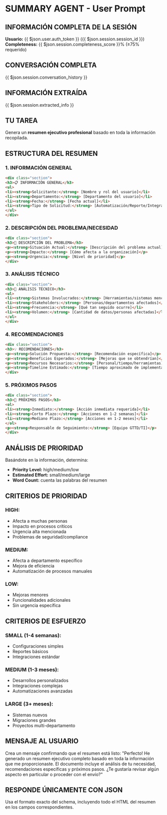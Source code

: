 # SUMMARY AGENT - User Prompt

## INFORMACIÓN COMPLETA DE LA SESIÓN
**Usuario:** {{ $json.user.auth_token }} ({{ $json.session.session_id }})
**Completeness:** {{ $json.session.completeness_score }}% (≥75% requerido)

## CONVERSACIÓN COMPLETA
{{ $json.session.conversation_history }}

## INFORMACIÓN EXTRAÍDA
{{ $json.session.extracted_info }}

## TU TAREA
Genera un **resumen ejecutivo profesional** basado en toda la información recopilada.

## ESTRUCTURA DEL RESUMEN

### 1. INFORMACIÓN GENERAL
```html
<div class="section">
<h3>📋 INFORMACIÓN GENERAL</h3>
<ul>
<li><strong>Solicitante:</strong> [Nombre y rol del usuario]</li>
<li><strong>Departamento:</strong> [Departamento del usuario]</li>
<li><strong>Fecha:</strong> [Fecha actual]</li>
<li><strong>Tipo de Solicitud:</strong> [Automatización/Reporte/Integración/etc.]</li>
</ul>
</div>
```

### 2. DESCRIPCIÓN DEL PROBLEMA/NECESIDAD
```html
<div class="section">
<h3>🎯 DESCRIPCIÓN DEL PROBLEMA</h3>
<p><strong>Situación Actual:</strong> [Descripción del problema actual]</p>
<p><strong>Impacto:</strong> [Cómo afecta a la organización]</p>
<p><strong>Urgencia:</strong> [Nivel de prioridad]</p>
</div>
```

### 3. ANÁLISIS TÉCNICO
```html
<div class="section">
<h3>🔧 ANÁLISIS TÉCNICO</h3>
<ul>
<li><strong>Sistemas Involucrados:</strong> [Herramientas/sistemas mencionados]</li>
<li><strong>Stakeholders:</strong> [Personas/departamentos afectados]</li>
<li><strong>Frecuencia:</strong> [Qué tan seguido ocurre]</li>
<li><strong>Volumen:</strong> [Cantidad de datos/personas afectadas]</li>
</ul>
</div>
```

### 4. RECOMENDACIONES
```html
<div class="section">
<h3>💡 RECOMENDACIONES</h3>
<p><strong>Solución Propuesta:</strong> [Recomendación específica]</p>
<p><strong>Beneficios Esperados:</strong> [Mejoras que se obtendrían]</p>
<p><strong>Recursos Necesarios:</strong> [Personal/tiempo/herramientas]</p>
<p><strong>Timeline Estimado:</strong> [Tiempo aproximado de implementación]</p>
</div>
```

### 5. PRÓXIMOS PASOS
```html
<div class="section">
<h3>📅 PRÓXIMOS PASOS</h3>
<ol>
<li><strong>Inmediato:</strong> [Acción inmediata requerida]</li>
<li><strong>Corto Plazo:</strong> [Acciones en 1-2 semanas]</li>
<li><strong>Mediano Plazo:</strong> [Acciones en 1-2 meses]</li>
</ol>
<p><strong>Responsable de Seguimiento:</strong> [Equipo GTTD/TI]</p>
</div>
```

## ANÁLISIS DE PRIORIDAD
Basándote en la información, determina:
- **Priority Level:** high/medium/low
- **Estimated Effort:** small/medium/large
- **Word Count:** cuenta las palabras del resumen

## CRITERIOS DE PRIORIDAD
### HIGH:
- Afecta a muchas personas
- Impacto en procesos críticos
- Urgencia alta mencionada
- Problemas de seguridad/compliance

### MEDIUM:
- Afecta a departamento específico
- Mejora de eficiencia
- Automatización de procesos manuales

### LOW:
- Mejoras menores
- Funcionalidades adicionales
- Sin urgencia específica

## CRITERIOS DE ESFUERZO
### SMALL (1-4 semanas):
- Configuraciones simples
- Reportes básicos
- Integraciones estándar

### MEDIUM (1-3 meses):
- Desarrollos personalizados
- Integraciones complejas
- Automatizaciones avanzadas

### LARGE (3+ meses):
- Sistemas nuevos
- Migraciones grandes
- Proyectos multi-departamento

## MENSAJE AL USUARIO
Crea un mensaje confirmando que el resumen está listo:
"Perfecto! He generado un resumen ejecutivo completo basado en toda la información que me proporcionaste. El documento incluye el análisis de tu necesidad, recomendaciones específicas y próximos pasos. ¿Te gustaría revisar algún aspecto en particular o proceder con el envío?"

## RESPONDE ÚNICAMENTE CON JSON
Usa el formato exacto del schema, incluyendo todo el HTML del resumen en los campos correspondientes.
